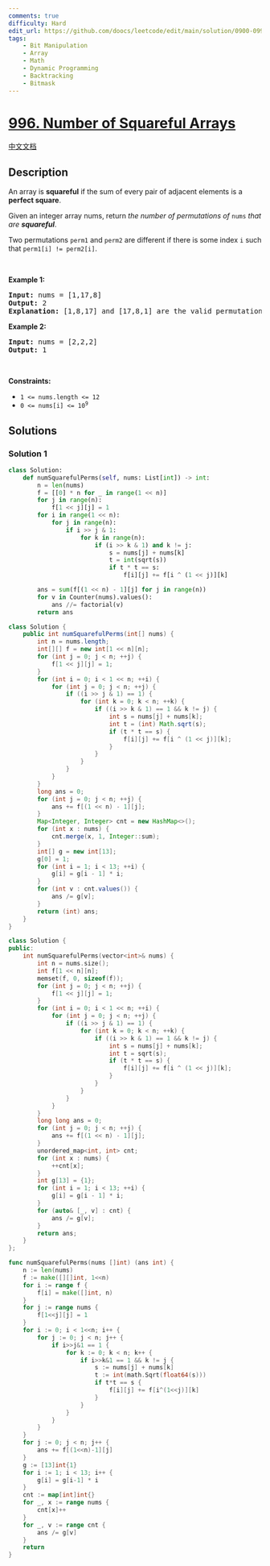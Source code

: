 ```yaml
---
comments: true
difficulty: Hard
edit_url: https://github.com/doocs/leetcode/edit/main/solution/0900-0999/0996.Number%20of%20Squareful%20Arrays/README_EN.md
tags:
    - Bit Manipulation
    - Array
    - Math
    - Dynamic Programming
    - Backtracking
    - Bitmask
---
```


<!-- problem:start -->

# [996. Number of Squareful Arrays](https://leetcode.com/problems/number-of-squareful-arrays)

[中文文档](/solution/0900-0999/0996.Number%20of%20Squareful%20Arrays/README.md)

## Description

<p>An array is <strong>squareful</strong> if the sum of every pair of adjacent elements is a <strong>perfect square</strong>.</p>

<p>Given an integer array nums, return <em>the number of permutations of </em><code>nums</code><em> that are <strong>squareful</strong></em>.</p>

<p>Two permutations <code>perm1</code> and <code>perm2</code> are different if there is some index <code>i</code> such that <code>perm1[i] != perm2[i]</code>.</p>

<p>&nbsp;</p>
<p><strong class="example">Example 1:</strong></p>

<pre>
<strong>Input:</strong> nums = [1,17,8]
<strong>Output:</strong> 2
<strong>Explanation:</strong> [1,8,17] and [17,8,1] are the valid permutations.
</pre>

<p><strong class="example">Example 2:</strong></p>

<pre>
<strong>Input:</strong> nums = [2,2,2]
<strong>Output:</strong> 1
</pre>

<p>&nbsp;</p>
<p><strong>Constraints:</strong></p>

<ul>
	<li><code>1 &lt;= nums.length &lt;= 12</code></li>
	<li><code>0 &lt;= nums[i] &lt;= 10<sup>9</sup></code></li>
</ul>

## Solutions

<!-- solution:start -->

### Solution 1

<!-- tabs:start -->

```python
class Solution:
    def numSquarefulPerms(self, nums: List[int]) -> int:
        n = len(nums)
        f = [[0] * n for _ in range(1 << n)]
        for j in range(n):
            f[1 << j][j] = 1
        for i in range(1 << n):
            for j in range(n):
                if i >> j & 1:
                    for k in range(n):
                        if (i >> k & 1) and k != j:
                            s = nums[j] + nums[k]
                            t = int(sqrt(s))
                            if t * t == s:
                                f[i][j] += f[i ^ (1 << j)][k]

        ans = sum(f[(1 << n) - 1][j] for j in range(n))
        for v in Counter(nums).values():
            ans //= factorial(v)
        return ans
```

```java
class Solution {
    public int numSquarefulPerms(int[] nums) {
        int n = nums.length;
        int[][] f = new int[1 << n][n];
        for (int j = 0; j < n; ++j) {
            f[1 << j][j] = 1;
        }
        for (int i = 0; i < 1 << n; ++i) {
            for (int j = 0; j < n; ++j) {
                if ((i >> j & 1) == 1) {
                    for (int k = 0; k < n; ++k) {
                        if ((i >> k & 1) == 1 && k != j) {
                            int s = nums[j] + nums[k];
                            int t = (int) Math.sqrt(s);
                            if (t * t == s) {
                                f[i][j] += f[i ^ (1 << j)][k];
                            }
                        }
                    }
                }
            }
        }
        long ans = 0;
        for (int j = 0; j < n; ++j) {
            ans += f[(1 << n) - 1][j];
        }
        Map<Integer, Integer> cnt = new HashMap<>();
        for (int x : nums) {
            cnt.merge(x, 1, Integer::sum);
        }
        int[] g = new int[13];
        g[0] = 1;
        for (int i = 1; i < 13; ++i) {
            g[i] = g[i - 1] * i;
        }
        for (int v : cnt.values()) {
            ans /= g[v];
        }
        return (int) ans;
    }
}
```

```cpp
class Solution {
public:
    int numSquarefulPerms(vector<int>& nums) {
        int n = nums.size();
        int f[1 << n][n];
        memset(f, 0, sizeof(f));
        for (int j = 0; j < n; ++j) {
            f[1 << j][j] = 1;
        }
        for (int i = 0; i < 1 << n; ++i) {
            for (int j = 0; j < n; ++j) {
                if ((i >> j & 1) == 1) {
                    for (int k = 0; k < n; ++k) {
                        if ((i >> k & 1) == 1 && k != j) {
                            int s = nums[j] + nums[k];
                            int t = sqrt(s);
                            if (t * t == s) {
                                f[i][j] += f[i ^ (1 << j)][k];
                            }
                        }
                    }
                }
            }
        }
        long long ans = 0;
        for (int j = 0; j < n; ++j) {
            ans += f[(1 << n) - 1][j];
        }
        unordered_map<int, int> cnt;
        for (int x : nums) {
            ++cnt[x];
        }
        int g[13] = {1};
        for (int i = 1; i < 13; ++i) {
            g[i] = g[i - 1] * i;
        }
        for (auto& [_, v] : cnt) {
            ans /= g[v];
        }
        return ans;
    }
};
```

```go
func numSquarefulPerms(nums []int) (ans int) {
	n := len(nums)
	f := make([][]int, 1<<n)
	for i := range f {
		f[i] = make([]int, n)
	}
	for j := range nums {
		f[1<<j][j] = 1
	}
	for i := 0; i < 1<<n; i++ {
		for j := 0; j < n; j++ {
			if i>>j&1 == 1 {
				for k := 0; k < n; k++ {
					if i>>k&1 == 1 && k != j {
						s := nums[j] + nums[k]
						t := int(math.Sqrt(float64(s)))
						if t*t == s {
							f[i][j] += f[i^(1<<j)][k]
						}
					}
				}
			}
		}
	}
	for j := 0; j < n; j++ {
		ans += f[(1<<n)-1][j]
	}
	g := [13]int{1}
	for i := 1; i < 13; i++ {
		g[i] = g[i-1] * i
	}
	cnt := map[int]int{}
	for _, x := range nums {
		cnt[x]++
	}
	for _, v := range cnt {
		ans /= g[v]
	}
	return
}
```

<!-- tabs:end -->

<!-- solution:end -->

<!-- problem:end -->
